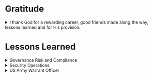 # Gratitude

<details>
  <summary> I thank God for a rewarding career, good friends made along the way, lessons learned and for His provision. </summary>
    - < placeholder>  
    - < placeholder>  
    - < placeholder>
</details>

# Lessons Learned

<details><summary> Governance Risk and Compliance </summary>
  <blockquote>
  
  <details><summary> Documentation </summary>
    <blockquote>
    - < placeholder>  
    </blockquote>
    <blockquote>
    - < placeholder>  
    </blockquote>
    <blockquote>
    - < placeholder>  
    </blockquote>
    </details>

  <details><summary> Audits </summary>
    <blockquote>
    - < placeholder>  
    </blockquote>
    <blockquote>
    - < placeholder>  
    </blockquote>
    <blockquote>
    - < placeholder>  
    </blockquote>
    </details>

  </blockquote>
</details>

<details><summary> Security Operations </summary>
  <blockquote>
  
  <details><summary> Preparation </summary>
    <blockquote>
    - < placeholder>  
    </blockquote>
    <blockquote>
    - < placeholder>  
    </blockquote>
    <blockquote>
    - < placeholder>  
    </blockquote>
    </details>

  <details><summary> Identification </summary>
    <blockquote>
      <details><summary> Reconnaissance Examples </summary>
        <blockquote>
          < placeholder>
        </blockquote>
      </details>
      <details><summary> Resource Development </summary>
        <blockquote>
          < placeholder>
        </blockquote>
      </details>
      <details><summary> Initial Access </summary>
        <blockquote>
          < placeholder>
        </blockquote>
      </details>
      <details><summary> Execution </summary>
        <blockquote>
          < placeholder>
        </blockquote>
      </details>
      <details><summary> Persistence </summary>
        <blockquote>
          < placeholder>
        </blockquote>
      </details>
      <details><summary> Privilege Escalation </summary>
        <blockquote>
          < placeholder>
        </blockquote>
      </details>
      <details><summary> Defense Evasion </summary>
        <blockquote>
          < placeholder>
        </blockquote>
      </details>
      <details><summary> Credential Access </summary>
        <blockquote>
          < placeholder>
        </blockquote>
      </details>
      <details><summary> Discovery </summary>
        <blockquote>
          < placeholder>
        </blockquote>
      </details>
      <details><summary> Lateral Movement </summary>
        <blockquote>
          < placeholder>
        </blockquote>
      </details>
      <details><summary> Collection </summary>
        <blockquote>
          < placeholder>
        </blockquote>
      </details>
      <details><summary> Command and Control </summary>
        <blockquote>
          < placeholder>
        </blockquote>
      </details>
      <details><summary> Exfiltration </summary>
        <blockquote>
          < placeholder>
        </blockquote>
      </details>
      <details><summary> Impact </summary>
        <blockquote>
          < placeholder>
        </blockquote>
      </details>
    </blockquote>
    </details>

  <details><summary> Containment </summary>
    <blockquote>
    < placeholder>
    </blockquote>
    </details>

  <details><summary> Eradication </summary>
    <blockquote>
    < placeholder>
    </blockquote>
    </details>

  <details><summary> Recovery </summary>
    <blockquote>
    < placeholder>
    </blockquote>
    </details>    

  </blockquote>
</details>

<details><summary> US Army Warrant Officer </summary>
Navigate to the below CAC protected location to view some military lessons learned from my time as a Soldier in the US Army.
<blockquote>https://armyeitaas-my.sharepoint-mil.us/:w:/g/personal/jesse_a_espaillat_mil_army_mil/ESFPPONwERxOkJyG1J1b0GABQTeLhSTPt2GPPhx1WYn0xQ?e=8l7caq) to access personal lessons learned content.</blockquote>
</details>

